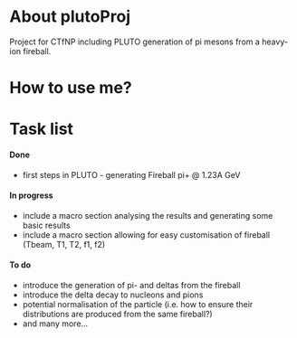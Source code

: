# About plutoProj
Project for CTfNP including PLUTO generation of pi mesons from a heavy-ion fireball.

# How to use me?

# Task list

#### Done 

 - first steps in PLUTO - generating Fireball pi+ @ 1.23A GeV

#### In progress

 - include a macro section analysing the results and generating some basic results
 - include a macro section allowing for easy customisation of fireball (Tbeam, T1, T2, f1, f2)

#### To do

 - introduce the generation of pi- and deltas from the fireball
 - introduce the delta decay to nucleons and pions
 - potential normalisation of the particle (i.e. how to ensure their distributions are produced from the same fireball?)
 - and many more...
